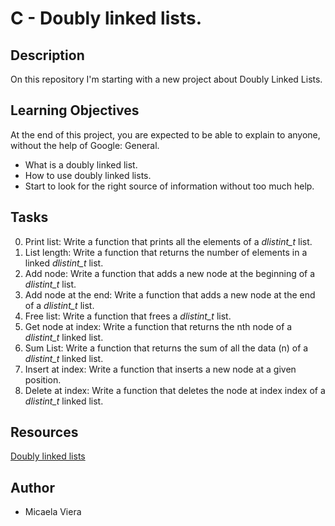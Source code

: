# C - Doubly linked lists.

## Description

On this repository I'm starting with a new project about Doubly Linked Lists.

## Learning Objectives

At the end of this project, you are expected to be able to explain to anyone, 
without the help of Google:
General.
* What is a doubly linked list.
* How to use doubly linked lists.
* Start to look for the right source of information without too much help.

## Tasks

0. Print list: Write a function that prints all the elements of a *dlistint_t*
list.
1. List length: Write a function that returns the number of elements in a 
linked *dlistint_t* list.
2. Add node: Write a function that adds a new node at the beginning of a 
*dlistint_t* list.
3. Add node at the end: Write a function that adds a new node at the end of a 
*dlistint_t* list.
4. Free list: Write a function that frees a *dlistint_t* list.
5. Get node at index: Write a function that returns the nth node of a 
*dlistint_t* linked list.
6. Sum List: Write a function that returns the sum of all the data (n) of a 
*dlistint_t* linked list.
7. Insert at index: Write a function that inserts a new node at a given 
position.
8. Delete at index: Write a function that deletes the node at index index of a 
*dlistint_t* linked list.

## Resources

[Doubly linked lists](https://www.youtube.com/watch?v=k0pjD12bzP0)

## Author

* Micaela Viera
